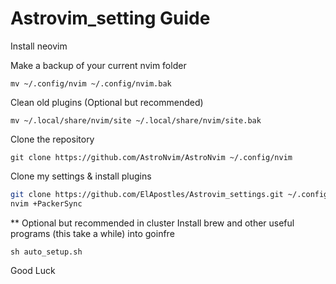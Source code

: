 # Astrovim_setting Guide


Install neovim

Make a backup of your current nvim folder
```
mv ~/.config/nvim ~/.config/nvim.bak
```
Clean old plugins (Optional but recommended)
```
mv ~/.local/share/nvim/site ~/.local/share/nvim/site.bak
```
Clone the repository
```
git clone https://github.com/AstroNvim/AstroNvim ~/.config/nvim
```

Clone my settings & install plugins

```bash
git clone https://github.com/ElApostles/Astrovim_settings.git ~/.config/nvim/lua/user
nvim +PackerSync
```

** Optional but recommended in cluster
Install brew and other useful programs (this take a while) into goinfre

```
sh auto_setup.sh
```

Good Luck
